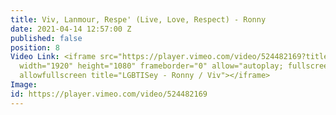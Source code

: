 ```yaml
---
title: Viv, Lanmour, Respe' (Live, Love, Respect) - Ronny
date: 2021-04-14 12:57:00 Z
published: false
position: 8
Video Link: <iframe src="https://player.vimeo.com/video/524482169?title=0&amp;byline=0&amp;portrait=0&amp;speed=0&amp;badge=0&amp;autopause=0&amp;player_id=0&amp;app_id=58479"
  width="1920" height="1080" frameborder="0" allow="autoplay; fullscreen; picture-in-picture"
  allowfullscreen title="LGBTISey - Ronny / Viv"></iframe>
Image: 
id: https://player.vimeo.com/video/524482169
---
```


